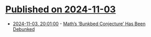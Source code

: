 # [Published on 2024-11-03](index.md)

* [2024-11-03, 20:01:00](https://soylentnews.org/article.pl?sid=24/11/01/2046226&from=rss) - [Math’s ‘Bunkbed Conjecture’ Has Been Debunked](https://soylentnews.org/article.pl?sid=24/11/01/2046226&from=rss)
